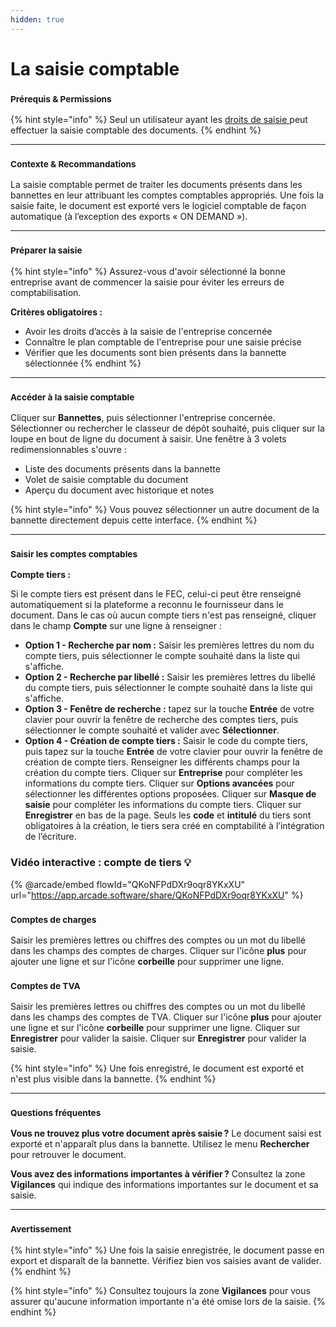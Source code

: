 ```yaml
---
hidden: true
---
```


# La saisie comptable

### <sup>**Prérequis & Permissions**</sup>

{% hint style="info" %}
Seul un utilisateur ayant les [droits de saisie ](../administration/detail-des-droits.md)peut effectuer la saisie comptable des documents.
{% endhint %}

***

### <sup>**Contexte & Recommandations**</sup>

La saisie comptable permet de traiter les documents présents dans les bannettes en leur attribuant les comptes comptables appropriés. Une fois la saisie faite, le document est exporté vers le logiciel comptable de façon automatique (à l’exception des exports « ON DEMAND »).

***

### <sup>**Préparer la saisie**</sup>

{% hint style="info" %}
Assurez-vous d'avoir sélectionné la bonne entreprise avant de commencer la saisie pour éviter les erreurs de comptabilisation.

**Critères obligatoires :**

* Avoir les droits d’accès à la saisie de l'entreprise concernée
* Connaître le plan comptable de l'entreprise pour une saisie précise
* Vérifier que les documents sont bien présents dans la bannette sélectionnée
{% endhint %}

***

### <sup>**Accéder à la saisie comptable**</sup>

&#x20;Cliquer sur **Bannettes**, puis sélectionner l'entreprise concernée. Sélectionner ou rechercher le classeur de dépôt souhaité, puis cliquer sur la loupe en bout de ligne du document à saisir. Une fenêtre à 3 volets redimensionnables s'ouvre :

* Liste des documents présents dans la bannette
* Volet de saisie comptable du document
* Aperçu du document avec historique et notes

{% hint style="info" %}
Vous pouvez sélectionner un autre document de la bannette directement depuis cette interface.
{% endhint %}

***

### <sup>**Saisir les comptes comptables**</sup>

**Compte tiers :**

Si le compte tiers est présent dans le FEC, celui-ci peut être renseigné automatiquement si la plateforme a reconnu le fournisseur dans le document. Dans le cas où aucun compte tiers n'est pas renseigné, cliquer dans le champ **Compte** sur une ligne à renseigner :

* **Option 1 - Recherche par nom :** Saisir les premières lettres du nom du compte tiers, puis sélectionner le compte souhaité dans la liste qui s'affiche.
* **Option 2 - Recherche par libellé :** Saisir les premières lettres du libellé du compte tiers, puis sélectionner le compte souhaité dans la liste qui s'affiche.
* **Option 3 - Fenêtre de recherche :** tapez sur la touche **Entrée** de votre clavier pour ouvrir la fenêtre de recherche des comptes tiers, puis sélectionner le compte souhaité et valider avec **Sélectionner**.
* **Option 4 - Création de compte tiers :** Saisir le code du compte tiers, puis tapez sur la touche **Entrée** de votre clavier pour ouvrir la fenêtre de création de compte tiers. Renseigner les différents champs pour la création du compte tiers. Cliquer sur **Entreprise** pour compléter les informations du compte tiers. Cliquer sur **Options avancées** pour sélectionner les différentes options proposées. Cliquer sur **Masque de saisie** pour compléter les informations du compte tiers. Cliquer sur **Enregistrer** en bas de la page. Seuls les **code** et **intitulé** du tiers sont obligatoires à la création, le tiers sera créé en comptabilité à l’intégration de l’écriture.

### **Vidéo interactive** : compte de tiers 💡

{% @arcade/embed flowId="QKoNFPdDXr9oqr8YKxXU" url="https://app.arcade.software/share/QKoNFPdDXr9oqr8YKxXU" %}

### <sup>**Comptes de charges**</sup>

Saisir les premières lettres ou chiffres des comptes ou un mot du libellé dans les champs des comptes de charges. Cliquer sur l'icône **plus** pour ajouter une ligne et sur l'icône **corbeille** pour supprimer une ligne.

### <sup>**Comptes de TVA**</sup>

Saisir les premières lettres ou chiffres des comptes ou un mot du libellé dans les champs des comptes de TVA. Cliquer sur l'icône **plus** pour ajouter une ligne et sur l'icône **corbeille** pour supprimer une ligne. Cliquer sur **Enregistrer** pour valider la saisie. Cliquer sur **Enregistrer** pour valider la saisie.

{% hint style="info" %}
Une fois enregistré, le document est exporté et n'est plus visible dans la bannette.
{% endhint %}

***

### <sup>**Questions fréquentes**</sup>

**Vous ne trouvez plus votre document après saisie ?** Le document saisi est exporté et n'apparaît plus dans la bannette. Utilisez le menu **Rechercher** pour retrouver le document.

**Vous avez des informations importantes à vérifier ?** Consultez la zone **Vigilances** qui indique des informations importantes sur le document et sa saisie.

***

### <sup>**Avertissement**</sup>

{% hint style="info" %}
Une fois la saisie enregistrée, le document passe en export et disparaît de la bannette. Vérifiez bien vos saisies avant de valider.&#x20;
{% endhint %}

{% hint style="info" %}
Consultez toujours la zone **Vigilances** pour vous assurer qu'aucune information importante n'a été omise lors de la saisie.
{% endhint %}
